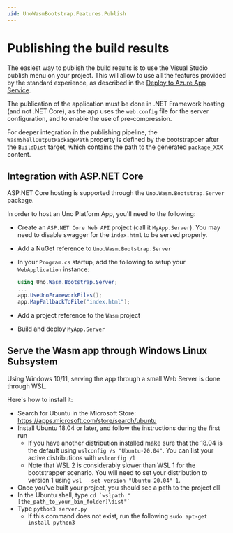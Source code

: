 ```yaml
---
uid: UnoWasmBootstrap.Features.Publish
---
```


# Publishing the build results

The easiest way to publish the build results is to use the Visual Studio publish menu on your project. This will allow to use all the features provided by the standard experience, as described in the [Deploy to Azure App Service](https://docs.microsoft.com/en-us/visualstudio/deployment/quickstart-deploy-to-azure?view=vs-2017).

The publication of the application must be done in .NET Framework hosting (and not .NET Core), as the app uses the `web.config` file for the server configuration, and to enable the use of pre-compression.

For deeper integration in the publishing pipeline, the `WasmShellOutputPackagePath` property is defined by the bootstrapper after the `BuildDist` target, which contains the path to the generated `package_XXX` content.

## Integration with ASP.NET Core

ASP.NET Core hosting is supported through the `Uno.Wasm.Bootstrap.Server` package.

In order to host an Uno Platform App, you'll need to the following:

- Create an `ASP.NET Core Web API` project (call it `MyApp.Server`). You may need to disable swagger for the `index.html` to be served properly.
- Add a NuGet reference to `Uno.Wasm.Bootstrap.Server`
- In your `Program.cs` startup, add the following to setup your `WebApplication` instance:

  ```csharp
  using Uno.Wasm.Bootstrap.Server;
  ...
  app.UseUnoFrameworkFiles();
  app.MapFallbackToFile("index.html");
  ```

- Add a project reference to the `Wasm` project
- Build and deploy `MyApp.Server`

## Serve the Wasm app through Windows Linux Subsystem

Using Windows 10/11, serving the app through a small Web Server is done through WSL.

Here's how to install it:

- Search for Ubuntu in the Microsoft Store: https://apps.microsoft.com/store/search/ubuntu
- Install Ubuntu 18.04 or later, and follow the instructions during the first run
  - If you have another distribution installed make sure that the 18.04 is the default using `wslconfig /s "Ubuntu-20.04"`. You can list your active distributions with `wslconfig /l`
  - Note that WSL 2 is considerably slower than WSL 1 for the bootstrapper scenario. You will need to set your distribution to version 1 using `wsl --set-version "Ubuntu-20.04" 1`.
- Once you've built your project, you should see a path to the project dll
- In the Ubuntu shell, type ``cd `wslpath "[the_path_to_your_bin_folder]\dist"` ``
- Type `python3 server.py`
  - If this command does not exist, run the following `sudo apt-get install python3`

